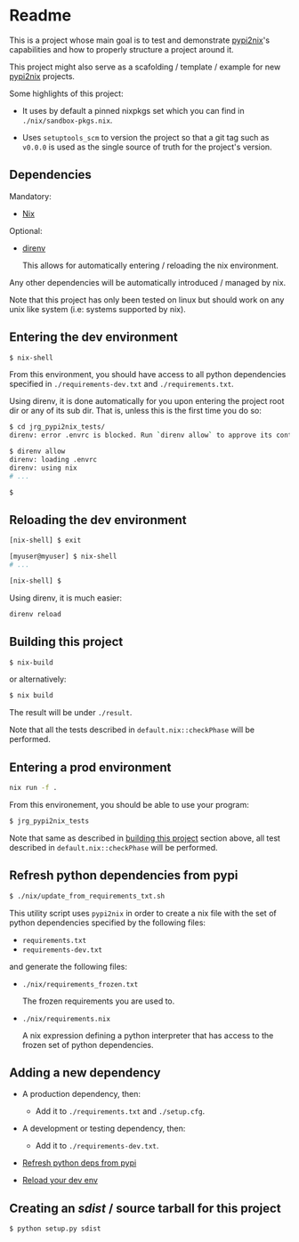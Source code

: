 Readme
======

This is a project whose main goal is to test and demonstrate [pypi2nix]'s
capabilities and how to properly structure a project around it.

This project might also serve as a scafolding / template / example for new
[pypi2nix] projects.

Some highlights of this project:

 -  It uses by default a pinned nixpkgs set which you can find in
    `./nix/sandbox-pkgs.nix`.

 -  Uses `setuptools_scm` to version the project so that a git tag such
    as `v0.0.0` is used as the single source of truth for the project's
    version.


Dependencies
------------

Mandatory:

 -  [Nix](https://nixos.org/nix/download.html)

Optional:

 -  [direnv](https://direnv.net/)

    This allows for automatically entering / reloading the nix environment.


Any other dependencies will be automatically introduced / managed by nix.

Note that this project has only been tested on linux but should work on any unix
like system (i.e: systems supported by nix).


Entering the dev environment
----------------------------

```bash
$ nix-shell
```

From this environment, you should have access to all python dependencies
specified in `./requirements-dev.txt` and `./requirements.txt`.

Using direnv, it is done automatically for you upon entering the project
root dir or any of its sub dir. That is, unless this is the first time
you do so:


```bash
$ cd jrg_pypi2nix_tests/
direnv: error .envrc is blocked. Run `direnv allow` to approve its content.

$ direnv allow
direnv: loading .envrc
direnv: using nix
# ...

$ 
```


Reloading the dev environment
-----------------------------

```bash
[nix-shell] $ exit

[myuser@myuser] $ nix-shell
# ...

[nix-shell] $
```

Using direnv, it is much easier:

```bash
direnv reload
```


Building this project
---------------------

```bash
$ nix-build
```

or alternatively:

```bash
$ nix build
```

The result will be under `./result`.

Note that all the tests described in `default.nix::checkPhase` will be
performed.


Entering a prod environment
---------------------------

```bash
nix run -f .
```

From this environement, you should be able to use your program:

```bash
$ jrg_pypi2nix_tests
```

Note that same as described in [building this project] section above,
all test described in `default.nix::checkPhase` will be performed.


Refresh python dependencies from pypi
-------------------------------------

```bash
$ ./nix/update_from_requirements_txt.sh
```

This utility script uses `pypi2nix` in order to create a nix file with the set
of python dependencies specified by the following files:

 -  `requirements.txt`
 -  `requirements-dev.txt`

and generate the following files:

 -  `./nix/requirements_frozen.txt`

    The frozen requirements you are used to.

 -  `./nix/requirements.nix`

    A nix expression defining a python interpreter that has access to the frozen
    set of python dependencies.


Adding a new dependency
-----------------------

 -  A production dependency, then:

     -  Add it to `./requirements.txt` and `./setup.cfg`.

 -  A development or testing dependency, then:

     -  Add it to `./requirements-dev.txt`.

 -  [Refresh python deps from pypi]

 -  [Reload your dev env]


Creating an *sdist* / source tarball for this project
-----------------------------------------------------

```bash
$ python setup.py sdist
```



[pypi2nix]: https://github.com/garbas/pypi2nix
[Reload your dev env]: #reloading-the-dev-environment
[Refresh python deps from pypi]: #refresh-python-dependencies-from-pypi
[building this project]: #building-this-project

